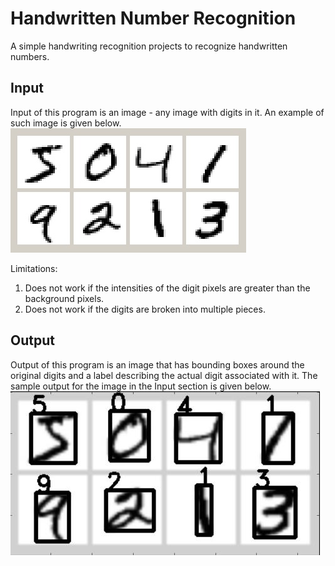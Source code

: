 # Handwritten Number Recognition

A simple handwriting recognition projects to recognize handwritten numbers.

## Input

Input of this program is an image - any image with digits in it. An example of such image is given below.
![Problem Loading Image](testImages/ex5.jpg?raw=true "Sample Input")

Limitations:
1. Does not work if the intensities of the digit pixels are greater than the background pixels.
2. Does not work if the digits are broken into multiple pieces.

## Output

Output of this program is an image that has bounding boxes around the original digits and a label describing the actual digit associated with it.
The sample output for the image in the Input section is given below.
![Problem Loading Image](output.jpg?raw=true "Sample Input")